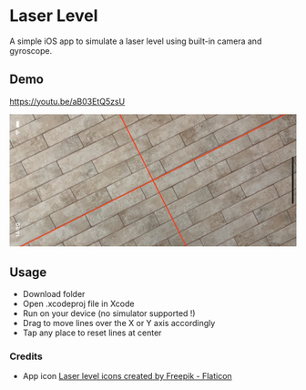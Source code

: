 # Laser Level

A simple iOS app to simulate a laser level using built-in camera and gyroscope.



## Demo
https://youtu.be/aB03EtQ5zsU

![Screenshot](screenshot.jpeg)


## Usage
* Download folder
* Open .xcodeproj file in Xcode
* Run on your device (no simulator supported !)
* Drag to move lines over the X or Y axis accordingly
* Tap any place to reset lines at center



### Credits
* App icon
<a href="https://www.flaticon.com/free-icons/laser-level" title="laser level icons">Laser level icons created by Freepik - Flaticon</a>
